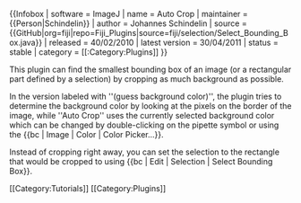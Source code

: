 {{Infobox
| software               = ImageJ
| name                   = Auto Crop
| maintainer             = {{Person|Schindelin}}
| author                 = Johannes Schindelin
| source                 = {{GitHub|org=fiji|repo=Fiji_Plugins|source=fiji/selection/Select_Bounding_Box.java}}
| released               = 40/02/2010
| latest version         = 30/04/2011
| status                 = stable
| category               = [[:Category:Plugins]]
}}

This plugin can find the smallest bounding box of an image (or a rectangular part defined by a selection) by cropping as much background as possible.

In the version labeled with ''(guess background color)'', the plugin tries to determine the background color by looking at the pixels on the border of the image, while ''Auto Crop'' uses the currently selected background color which can be changed by double-clicking on the pipette symbol or using the {{bc | Image | Color | Color Picker...}}.

Instead of cropping right away, you can set the selection to the rectangle that would be cropped to using {{bc | Edit | Selection | Select Bounding Box}}.

[[Category:Tutorials]]
[[Category:Plugins]]
